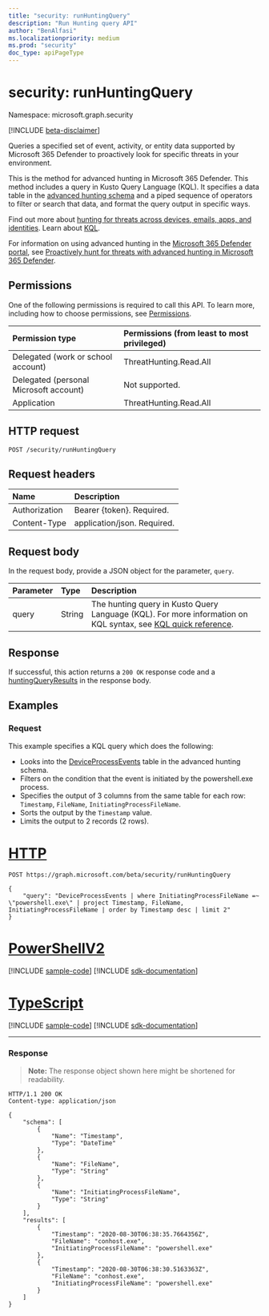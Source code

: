 ```yaml
---
title: "security: runHuntingQuery"
description: "Run Hunting query API"
author: "BenAlfasi"
ms.localizationpriority: medium
ms.prod: "security"
doc_type: apiPageType
---
```


# security: runHuntingQuery
Namespace: microsoft.graph.security

[!INCLUDE [beta-disclaimer](../../includes/beta-disclaimer.md)]

Queries a specified set of event, activity, or entity data supported by Microsoft 365 Defender to proactively look for specific threats in your environment.

This is the method for advanced hunting in Microsoft 365 Defender. This method includes a query in Kusto Query Language (KQL). It specifies a data table in the [advanced hunting schema](/microsoft-365/security/defender/advanced-hunting-schema-tables?view=o365-worldwide&preserve-view=true) and a piped sequence of operators to filter or search that data, and format the query output in specific ways. 

Find out more about [hunting for threats across devices, emails, apps, and identities](/microsoft-365/security/defender/advanced-hunting-query-emails-devices?view=o365-worldwide&preserve-view=true). Learn about [KQL](/azure/data-explorer/kusto/query/).

For information on using advanced hunting in the [Microsoft 365 Defender portal](/microsoft-365/security/defender/microsoft-365-defender-portal?view=o365-worldwide&preserve-view=true), see [Proactively hunt for threats with advanced hunting in Microsoft 365 Defender](/microsoft-365/security/defender/advanced-hunting-overview?view=o365-worldwide&preserve-view=true).

## Permissions
One of the following permissions is required to call this API. To learn more, including how to choose permissions, see [Permissions](/graph/permissions-reference).

|Permission type|Permissions (from least to most privileged)|
|:---|:---|
|Delegated (work or school account)|ThreatHunting.Read.All|
|Delegated (personal Microsoft account)|Not supported.|
|Application|ThreatHunting.Read.All|


## HTTP request

<!-- {
  "blockType": "ignored"
}
-->
``` http
POST /security/runHuntingQuery
```

## Request headers
|Name|Description|
|:---|:---|
|Authorization|Bearer {token}. Required.|
|Content-Type|application/json. Required.|

## Request body

In the request body, provide a JSON object for the parameter, `query`. 

| Parameter	   | Type	|Description|
|:---------------|:--------|:----------|
|query|String|The hunting query in Kusto Query Language (KQL). For more information on KQL syntax, see [KQL quick reference](/azure/data-explorer/kql-quick-reference).|

## Response

If successful, this action returns a `200 OK` response code and a [huntingQueryResults](../resources/security-huntingqueryresults.md) in the response body.

## Examples

### Request

This example specifies a KQL query which does the following:
- Looks into the [DeviceProcessEvents](/microsoft-365/security/defender/advanced-hunting-deviceprocessevents-table?view=o365-worldwide&preserve-view=true) table in the advanced hunting schema.
- Filters on the condition that the event is initiated by the powershell.exe process.
- Specifies the output of 3 columns from the same table for each row: `Timestamp`, `FileName`, `InitiatingProcessFileName`.
- Sorts the output by the `Timestamp` value.
- Limits the output to 2 records (2 rows).


# [HTTP](#tab/http)
<!-- {
  "blockType": "request",
  "name": "security_runhuntingquery"
}
-->
``` http
POST https://graph.microsoft.com/beta/security/runHuntingQuery

{
    "query": "DeviceProcessEvents | where InitiatingProcessFileName =~ \"powershell.exe\" | project Timestamp, FileName, InitiatingProcessFileName | order by Timestamp desc | limit 2"
}
```

# [PowerShellV2](#tab/powershellv2)
[!INCLUDE [sample-code](../includes/snippets/powershellv2/security-runhuntingquery-powershellv2-snippets.md)]
[!INCLUDE [sdk-documentation](../includes/snippets/snippets-sdk-documentation-link.md)]

# [TypeScript](#tab/typescript)
[!INCLUDE [sample-code](../includes/snippets/typescript/security-runhuntingquery-typescript-snippets.md)]
[!INCLUDE [sdk-documentation](../includes/snippets/snippets-sdk-documentation-link.md)]

---


### Response
>**Note:** The response object shown here might be shortened for readability.
<!-- {
  "blockType": "response",
  "@odata.type": "microsoft.graph.security.huntingQueryResults"
}
-->

``` http
HTTP/1.1 200 OK
Content-type: application/json

{
    "schema": [
        {
            "Name": "Timestamp",
            "Type": "DateTime"
        },
        {
            "Name": "FileName",
            "Type": "String"
        },
        {
            "Name": "InitiatingProcessFileName",
            "Type": "String"
        }
    ],
    "results": [
        {
            "Timestamp": "2020-08-30T06:38:35.7664356Z",
            "FileName": "conhost.exe",
            "InitiatingProcessFileName": "powershell.exe"
        },
        {
            "Timestamp": "2020-08-30T06:38:30.5163363Z",
            "FileName": "conhost.exe",
            "InitiatingProcessFileName": "powershell.exe"
        }
    ]
}
```
